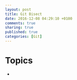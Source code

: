 ```yaml
---
layout: post
title: Git Bisect
date: 2016-12-08 04:29:10 +0100
comments: true
sharing: true
published: true 
categories: [Git]
---
```


# Topics

+ 
